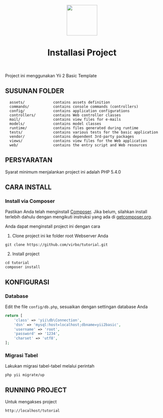 <p align="center">
    <a href="https://dutainformasi.net" target="_blank">
        <img src="https://s3-id-jkt-1.kilatstorage.id/cdn-dutainformasi/assets/img/logo.png" height="100px">
    </a>
    <h1 align="center">Installasi Project</h1>
    <br>
</p>

Project ini menggunakan Yii 2 Basic Template

SUSUNAN FOLDER
-------------

      assets/             contains assets definition
      commands/           contains console commands (controllers)
      config/             contains application configurations
      controllers/        contains Web controller classes
      mail/               contains view files for e-mails
      models/             contains model classes
      runtime/            contains files generated during runtime
      tests/              contains various tests for the basic application
      vendor/             contains dependent 3rd-party packages
      views/              contains view files for the Web application
      web/                contains the entry script and Web resources


PERSYARATAN
------------

Syarat minimum menjalankan project ini adalah PHP 5.4.0


CARA INSTALL
------------

### Install via Composer

Pastikan Anda telah menginstall [Composer](http://getcomposer.org/). Jika belum, silahkan install terlebih dahulu dengan mengikuti instruksi yang ada di [getcomposer.org](http://getcomposer.org/doc/00-intro.md#installation-nix).

Anda dapat menginstall project ini dengan cara

1. Clone project ini ke folder root Webserver Anda
~~~
git clone https://github.com/virbo/tutorial.git
~~~

2. Install project
~~~
cd tutorial
composer install
~~~


KONFIGURASI
-------------

### Database

Edit the file `config/db.php`, sesuaikan dengan settingan database Anda

```php
return [
    'class' => 'yii\db\Connection',
    'dsn' => 'mysql:host=localhost;dbname=yii2basic',
    'username' => 'root',
    'password' => '1234',
    'charset' => 'utf8',
];
```

### Migrasi Tabel
Lakukan migrasi tabel-tabel melalui perintah
~~~~
php yii migrate/up
~~~~

RUNNING PROJECT
----------------
Untuk mengakses project
~~~
http://localhost/tutorial
~~~
